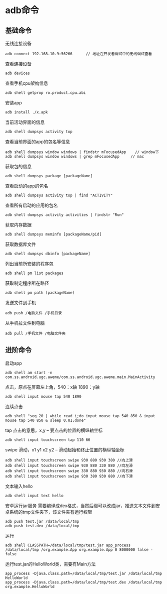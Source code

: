 # adb命令

## 基础命令

无线连接设备
```
adb connect 192.168.10.9:56266      // 地址在开发者调试中的无线调试查看
```

查看连接设备
```
adb devices
```

查看手机cpu架构信息
```
adb shell getprop ro.product.cpu.abi
```

安装app
```
adb install ./x.apk
```

当前活动界面的信息
```
adb shell dumpsys activity top 
```

查看当前界面的app的包名等信息
```
adb shell dumpsys window windows | findstr mFocusedApp    // window下
adb shell dumpsys window windows | grep mFocusedApp     // mac
```

获取包的信息
```
adb shell dumpsys package [packageName]
```

查看启动的app的包名
```
adb shell dumpsys activity top | find "ACTIVITY"
```

查看所有启动的应用的包名
```
adb shell dumpsys activity activities | findstr "Run"
```

获取内存数据
```
adb shell dumpsys meminfo [packageName/pid]
```

获取数据库文件
```
adb shell dumpsys dbinfo [packageName]
```

列出当前所安装的程序包
```
adb shell pm list packages
```

获取制定程序所在路径
```
adb shell pm path [packageName]
```

发送文件到手机
```
adb push /电脑文件 /手机目录
```

从手机拉文件到电脑
```
adb pull /手机文件 /电脑文件夹
```

## 进阶命令

启动app
```
adb shell am start -n com.ss.android.ugc.aweme/com.ss.android.ugc.aweme.main.MainActivity
```

点击，原点在屏幕左上角，540：x轴 1890：y轴
```
adb shell input mouse tap 540 1890
```

连续点击
```
adb shell "seq 20 | while read i;do input mouse tap 540 850 & input mouse tap 540 850 & sleep 0.01;done"
```

tap 点击的意思，x,y – 要点击的位置的横纵轴坐标
```
adb shell input touchscreen tap 110 66
```

swipe 滑动，x1 y1 x2 y2 – 滑动起始和终止位置的横纵轴坐标
```
adb shell input touchscreen swipe 930 880 930 380 //向上滑
adb shell input touchscreen swipe 930 880 330 880 //向左滑
adb shell input touchscreen swipe 330 880 930 880 //向右滑
adb shell input touchscreen swipe 930 380 930 880 //向下滑
```

文本输入hello
```
adb shell input text hello
```

安卓运行jar服务
需要编译成dex格式，当然后缀可以改成jar，推送文本文件到安卓系统的tmp文件夹下，该文件夹有运行权限
```
adb push test.jar /data/local/tmp
adb push test.dex /data/local/tmp
```

运行
```
adb shell CLASSPATH=/data/local/tmp/test.jar app_process /data/local/tmp /org.example.App org.example.App 0 8000000 false - false
```

运行test.jar的HelloWorld类，需要有Main方法
```
app_process -Djava.class.path=/data/local/tmp/test.jar /data/local/tmp HelloWorld
app_process -Djava.class.path=/data/local/tmp/test.dex /data/local/tmp org.example.HelloWorld
```


